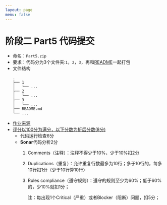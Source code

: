```yaml
---
layout: page
menu: false
---
```



# 阶段二 Part5 代码提交

 - 命名：`Part5.zip`
 - 要求：代码分为3个文件夹:`1`，`2`，`3`，再和[README](https://en.wikipedia.org/wiki/README)一起打包
 - 文件结构
    ```shell
    .
    ├── 1
    │   └── ...
    ├── 2
    │   └── ...
    ├── 3
    │   └── ...
    ├── README.md
    └── ...
    ```
 - [作业来源](https://se-2018.github.io/Stage2--Part5.html#coding-exercises)
 - [评分以100分为满分，以下分数为折后分数(8分)](https://se-2018.github.io/Stage2--ReviewForm)
    - 代码运行检查6分
    - **Sonar**代码分析2分
        1. Comments（注释）：注释不得少于10%，少于10%扣2分
        2. Duplications（重复）：允许重复行数最多为10行；多于10行的，每多10行扣1分（少于10行算10行）
        3. Rules compliance（遵守规则）：遵守的规则至少为60%；低于60%的，少10%就扣1分；

            注：每出现1个Critical（严重）或者Blocker（阻断）问题，扣5分；

